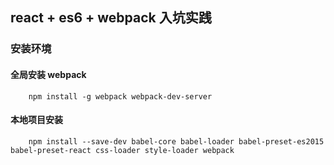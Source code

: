 ## react + es6 + webpack 入坑实践
### 安装环境
#### 全局安装 webpack
``` shell
    npm install -g webpack webpack-dev-server
```
#### 本地项目安装
``` shell
    npm install --save-dev babel-core babel-loader babel-preset-es2015 babel-preset-react css-loader style-loader webpack
```